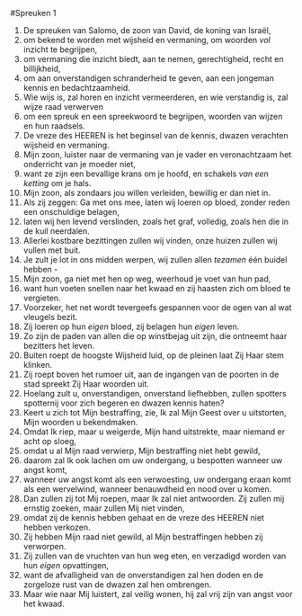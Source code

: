 #Spreuken 1
1. De spreuken van Salomo, de zoon van David, de koning van Israël, 
2. om bekend te worden met wijsheid en vermaning, om woorden *vol* inzicht te begrijpen, 
3. om vermaning die inzicht biedt, aan te nemen, gerechtigheid, recht en billijkheid, 
4. om aan onverstandigen schranderheid te geven, aan een jongeman kennis en bedachtzaamheid. 
5. Wie wijs is, zal horen en inzicht vermeerderen, en wie verstandig is, zal wijze raad verwerven 
6. om een spreuk en een spreekwoord te begrijpen, woorden van wijzen en hun raadsels. 
7. De vreze des HEEREN is het beginsel van de kennis, dwazen verachten wijsheid en vermaning.
8. Mijn zoon, luister naar de vermaning van je vader en veronachtzaam het onderricht van je moeder niet, 
9. want ze zijn een bevallige krans om je hoofd, en schakels *van een ketting* om je hals. 
10. Mijn zoon, als zondaars jou willen verleiden, bewillig er dan niet in. 
11. Als zij zeggen: Ga met ons mee, laten wij loeren op bloed, zonder reden een onschuldige belagen, 
12. laten wij hen levend verslinden, zoals het graf, volledig, zoals hen die in de kuil neerdalen. 
13. Allerlei kostbare bezittingen zullen wij vinden, onze huizen zullen wij vullen met buit. 
14. Je zult je lot in ons midden werpen, wij zullen allen *tezamen* één buidel hebben - 
15. Mijn zoon, ga niet met hen op weg, weerhoud je voet van hun pad, 
16. want hun voeten snellen naar het kwaad en zij haasten zich om bloed te vergieten. 
17. Voorzeker, het net wordt tevergeefs gespannen voor de ogen van al wat vleugels bezit. 
18. Zíj loeren op hun *eigen* bloed, zij belagen hun *eigen* leven. 
19. Zo zijn de paden van allen die op winstbejag uit zijn, die ontneemt haar bezitters het leven.
20. Buiten roept de hoogste Wijsheid luid, op de pleinen laat Zij Haar stem klinken. 
21. Zij roept boven het rumoer uit, aan de ingangen van de poorten in de stad spreekt Zij Haar woorden uit. 
22. Hoelang zult u, onverstandigen, onverstand liefhebben, zullen spotters spotternij voor zich begeren en dwazen kennis haten? 
23. Keert u zich tot Mijn bestraffing, zie, Ik zal Mijn Geest over u uitstorten, Mijn woorden u bekendmaken. 
24. Omdat Ik riep, maar u weigerde, Mijn hand uitstrekte, maar niemand er acht op sloeg, 
25. omdat u al Mijn raad verwierp, Mijn bestraffing niet hebt gewild, 
26. daarom zal Ik ook lachen om uw ondergang, u bespotten wanneer uw angst komt, 
27. wanneer uw angst komt als een verwoesting, uw ondergang eraan komt als een wervelwind, wanneer benauwdheid en nood over u komen. 
28. Dan zullen zij tot Mij roepen, maar Ik zal niet antwoorden. Zij zullen mij ernstig zoeken, maar zullen Mij niet vinden, 
29. omdat zij de kennis hebben gehaat en de vreze des HEEREN niet hebben verkozen. 
30. Zij hebben Mijn raad niet gewild, al Mijn bestraffingen hebben zij verworpen. 
31. Zij zullen van de vruchten van hun weg eten, en verzadigd worden van hun *eigen* opvattingen, 
32. want de afvalligheid van de onverstandigen zal hen doden en de zorgeloze rust van de dwazen zal hen ombrengen. 
33. Maar wie naar Mij luistert, zal veilig wonen, hij zal vrij zijn van angst voor het kwaad.
